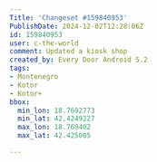 ```yaml
---
Title: 'Changeset #159840953'
PublishDate: 2024-12-02T12:28:06Z
id: 159840953
user: c-the-world
comment: Updated a kiosk shop
created_by: Every Door Android 5.2
tags:
- Montenegro
- Kotor
- Kotor+
bbox:
  min_lon: 18.7692773
  min_lat: 42.4249227
  max_lon: 18.769402
  max_lat: 42.425005

---
```

